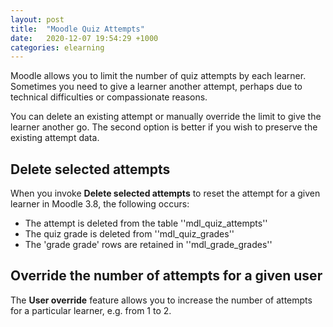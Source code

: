 ```yaml
---
layout: post
title:  "Moodle Quiz Attempts"
date:   2020-12-07 19:54:29 +1000
categories: elearning
---
```


Moodle allows you to limit the number of quiz attempts by each learner. Sometimes you need to give a learner another attempt, perhaps due to technical difficulties or compassionate reasons.

You can delete an existing attempt or manually override the limit to give the learner another go. The second option is better if you wish to preserve the existing attempt data.

## Delete selected attempts

When you invoke **Delete selected attempts** to reset the attempt for a given learner in Moodle 3.8, the following occurs:

- The attempt is deleted from the table ''mdl_quiz_attempts''
- The quiz grade is deleted from ''mdl_quiz_grades''
- The 'grade grade' rows are retained in ''mdl_grade_grades''

## Override the number of attempts for a given user

The **User override** feature allows you to increase the number of attempts for a particular learner, e.g. from 1 to 2.